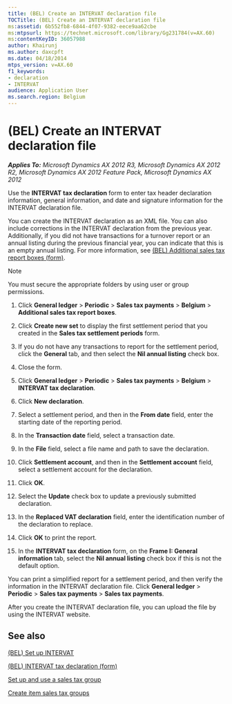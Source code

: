 ```yaml
---
title: (BEL) Create an INTERVAT declaration file
TOCTitle: (BEL) Create an INTERVAT declaration file
ms:assetid: 6b552fb8-6844-4f07-9382-eece9aa62cbe
ms:mtpsurl: https://technet.microsoft.com/library/Gg231784(v=AX.60)
ms:contentKeyID: 36057988
author: Khairunj
ms.author: daxcpft
ms.date: 04/18/2014
mtps_version: v=AX.60
f1_keywords:
- declaration
- INTERVAT
audience: Application User
ms.search.region: Belgium
---
```


# (BEL) Create an INTERVAT declaration file 


_**Applies To:** Microsoft Dynamics AX 2012 R3, Microsoft Dynamics AX 2012 R2, Microsoft Dynamics AX 2012 Feature Pack, Microsoft Dynamics AX 2012_

Use the **INTERVAT tax declaration** form to enter tax header declaration information, general information, and date and signature information for the INTERVAT declaration file.

You can create the INTERVAT declaration as an XML file. You can also include corrections in the INTERVAT declaration from the previous year. Additionally, if you did not have transactions for a turnover report or an annual listing during the previous financial year, you can indicate that this is an empty annual listing. For more information, see [(BEL) Additional sales tax report boxes (form)](https://technet.microsoft.com/library/aa599851\(v=ax.60\)).


> [!NOTE]
> <P>You must secure the appropriate folders by using user or group permissions.</P>



1.  Click **General ledger** \> **Periodic** \> **Sales tax payments** \> **Belgium** \> **Additional sales tax report boxes**.

2.  Click **Create new set** to display the first settlement period that you created in the **Sales tax settlement periods** form.

3.  If you do not have any transactions to report for the settlement period, click the **General** tab, and then select the **Nil annual listing** check box.

4.  Close the form.

5.  Click **General ledger** \> **Periodic** \> **Sales tax payments** \> **Belgium** \> **INTERVAT tax declaration**.

6.  Click **New declaration**.

7.  Select a settlement period, and then in the **From date** field, enter the starting date of the reporting period.

8.  In the **Transaction date** field, select a transaction date.

9.  In the **File** field, select a file name and path to save the declaration.

10. Click **Settlement account**, and then in the **Settlement account** field, select a settlement account for the declaration.

11. Click **OK**.

12. Select the **Update** check box to update a previously submitted declaration.

13. In the **Replaced VAT declaration** field, enter the identification number of the declaration to replace.

14. Click **OK** to print the report.

15. In the **INTERVAT tax declaration** form, on the **Frame I: General information** tab, select the **Nil annual listing** check box if this is not the default option.

You can print a simplified report for a settlement period, and then verify the information in the INTERVAT declaration file. Click **General ledger** \> **Periodic** \> **Sales tax payments** \> **Sales tax payments**.

After you create the INTERVAT declaration file, you can upload the file by using the INTERVAT website.

## See also

[(BEL) Set up INTERVAT](bel-set-up-intervat.md)

[(BEL) INTERVAT tax declaration (form)](https://technet.microsoft.com/library/hh242885\(v=ax.60\))

[Set up and use a sales tax group](set-up-and-use-a-sales-tax-group.md)

[Create item sales tax groups](create-item-sales-tax-groups.md)

  


